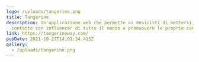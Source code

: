 ```yaml
---
logo: /uploads/tangerine.png
title: Tangerine
description: Un'applicazione web che permette ai musicisti di mettersi in
  contatto con influencer di tutto il mondo e promuovere le proprie canzoni
link: https://tangerineway.com/
pubDate: 2021-10-27T14:01:34.415Z
gallery:
  - /uploads/tangerine.png
---
```

